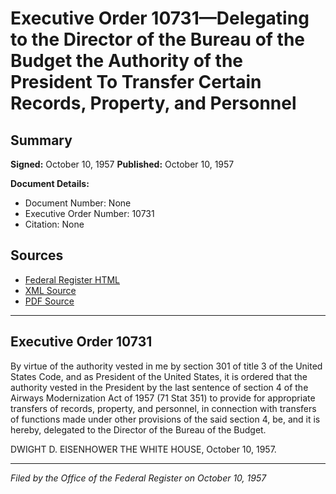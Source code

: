 # Executive Order 10731—Delegating to the Director of the Bureau of the Budget the Authority of the President To Transfer Certain Records, Property, and Personnel

## Summary

**Signed:** October 10, 1957
**Published:** October 10, 1957

**Document Details:**
- Document Number: None
- Executive Order Number: 10731
- Citation: None

## Sources
- [Federal Register HTML](https://www.presidency.ucsb.edu/documents/executive-order-10731-delegating-the-director-the-bureau-the-budget-the-authority-the)
- [XML Source](None)
- [PDF Source](None)

---

## Executive Order 10731

By virtue of the authority vested in me by section 301 of title 3 of the United States Code, and as President of the United States, it is ordered that the authority vested in the President by the last sentence of section 4 of the Airways Modernization Act of 1957 (71 Stat 351) to provide for appropriate transfers of records, property, and personnel, in connection with transfers of functions made under other provisions of the said section 4, be, and it is hereby, delegated to the Director of the Bureau of the Budget.

DWIGHT D. EISENHOWER
THE WHITE HOUSE,
October 10, 1957.

---

*Filed by the Office of the Federal Register on October 10, 1957*
